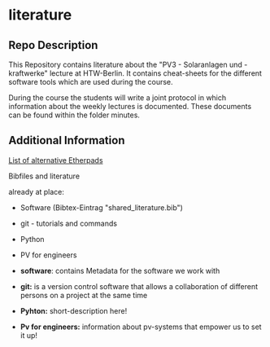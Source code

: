 # literature
## Repo Description
This Repository contains literature about the "PV3 - Solaranlagen und -kraftwerke" lecture at HTW-Berlin. It contains cheat-sheets for the different software tools which are used during the course.  
  
During the course the students will write a joint protocol in which information about the weekly lectures is documented. These documents can be found within the folder minutes.

## Additional Information
[List of alternative Etherpads](https://github.com/ether/etherpad-lite/wiki/Sites-that-run-Etherpad-Lite)

Bibfiles and literature

already at place:
  - Software (Bibtex-Eintrag "shared_literature.bib")
  - git - tutorials and commands
  - Python
  - PV for engineers

- **software**: contains Metadata for the software we work with
- **git:**  is a version control software that allows a collaboration of different persons on a project at the same time
- **Pyhton:** short-description here!
- **Pv for engineers:** information about pv-systems that empower us to set it up!

